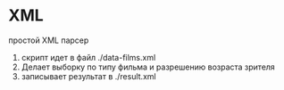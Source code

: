 # XML

простой XML парсер

1) скрипт идет в файл ./data-films.xml
2) Делает выборку по типу фильма и разрешению возраста зрителя
3) записывает результат в ./result.xml